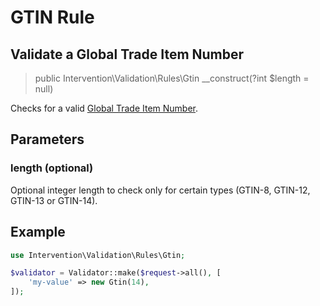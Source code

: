 # GTIN Rule
## Validate a Global Trade Item Number

> public Intervention\Validation\Rules\Gtin __construct(?int $length = null)

Checks for a valid [Global Trade Item Number](https://en.wikipedia.org/wiki/Global_Trade_Item_Number).

## Parameters

### length (optional)

Optional integer length to check only for certain types (GTIN-8, GTIN-12, GTIN-13 or GTIN-14).

## Example

```php
use Intervention\Validation\Rules\Gtin;

$validator = Validator::make($request->all(), [
    'my-value' => new Gtin(14),
]);
```


